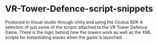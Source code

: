 # VR-Tower-Defence-script-snippets
Produced in Visual studio through Unity and using the Oculus SDK
A selection of just some of the scripts attached to the VR Tower Defence Game. 
There is the logic behind how the towers work as well as the XML scripts for instantiating waves when the game is launched.
